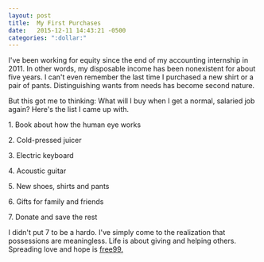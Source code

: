 ```yaml
---
layout: post
title:  My First Purchases
date:   2015-12-11 14:43:21 -0500
categories: ":dollar:"
---
```


<p>I've been working for equity since the end of my accounting internship in 2011. In other words, my disposable income has been nonexistent for about five years. I can't even remember the last time I purchased a new shirt or a pair of pants. Distinguishing wants from needs has become second nature.</p>

<p>But this got me to thinking: What will I buy when I get a normal, salaried job again? Here's the list I came up with.</p>

<p>1. Book about how the human eye works</p>
<p style="padding-top:-1rem;">2. Cold-pressed juicer</p>
<p style="padding-top:-1rem;">3. Electric keyboard</p>
<p style="padding-top:-1rem;">4. Acoustic guitar</p>
<p style="padding-top:-1rem;">5. New shoes, shirts and pants</p>
<p style="padding-top:-1rem;">6. Gifts for family and friends</p>
<p style="padding-top:-1rem;">7. Donate and save the rest</p>

<p>I didn't put 7 to be a hardo. I've simply come to the realization that possessions are meaningless. Life is about giving and helping others. Spreading love and hope is <a href="https://www.youtube.com/watch?v=ylT16QB6Uig#t=0m28s">free99.</a></p>
